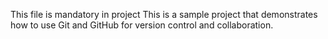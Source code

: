 This file is mandatory in project
This is a sample project that demonstrates how to use Git and GitHub for version control and collaboration.
